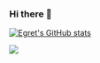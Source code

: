 ### Hi there 👋

[![Egret's GitHub stats](https://github-readme-stats.vercel.app/api?username=codeegret&theme=tokyonight&show_icons=true)](https://github.com/codeEgret)

![](https://img.shields.io/badge/%E5%86%99%E4%BD%9C%E5%B7%A5%E5%85%B7-vs%20code-blue)

<!--
**codeEgret/codeEgret** is a ✨ _special_ ✨ repository because its `README.md` (this file) appears on your GitHub profile.

Here are some ideas to get you started:

- 🔭 I’m currently working on ...
- 🌱 I’m currently learning ...
- 👯 I’m looking to collaborate on ...
- 🤔 I’m looking for help with ...
- 💬 Ask me about ...
- 📫 How to reach me: ...
- 😄 Pronouns: ...
- ⚡ Fun fact: ...
-->
